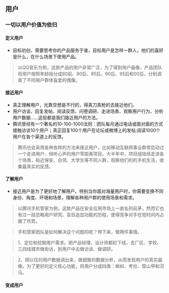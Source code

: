 ## 用户
### 一切以用户价值为依归
#### 定义用户
* 目标初创，需要思考你的产品服务于谁，目标用户是怎样一群人，他们的喜好是什么，在什么场景下使用产品。
> 以QQ音乐为例，这款产品的用户非常广泛，为了得到用户画像，产品团队将用户按照年龄段分成80前、80后、85后、90后、95后和00后，分别调查了不同用户群体喜爱的偶像。
#### 接近用户
* 真正理解用户，光靠空想是不行的，得真刀真枪的去接近他们。
* 用户访谈、回复发帖、阅读反馈、问卷调研、走进场景、观察用户行为、分析用户数据……这些都是我们接近用户的方法。
* 腾讯曾经有一个著名的10-100-1000法则：团队每月通过电话或面对面的方式接触访谈10个用户；真正回复100个用户在论坛或微博上的发帖;阅读1000个用户在各个渠道上的反馈。
> 腾讯也会采用各种各样的方法来接近用户，比如移动互联网事业群曾启动过一个走进用户、倾听心声的用户零距离项目。大半年中，项目组陆续走进各个场景，贴近保安、白领、大学生等不同人群，观察他们的的手机生活，收集最真实的反馈。
#### 了解用户
* 接近用户是为了更好地了解用户。特别当你面对海量用户时，你需要变换不同身份、角度、环境和场景，理解各种用户群的使用场景和需求。
> 以腾讯手机管家为例。这款产品在安全应用市场上一直名列前茅，然而它也有过一段忽略用户研究、盲目追加功能的历程，使得竞争对手在短时间内占据了优势。

> 手机管家团队是如何解决这个问题的呢？停下来，做两件事情。

> 1、定位和挖掘用户需求。把产品经理、设计师都赶下线，去厂区、学校、三四线城市做街访，到用户中去做访谈、做调研。

> 2、把以往的用户数据调出来，做细致的数据分析，从而发现用户的真实画像。为了更好的定义核心功能，将用户分成四类：蝌蚪、考拉、穿山甲和河马。
#### 变成用户
